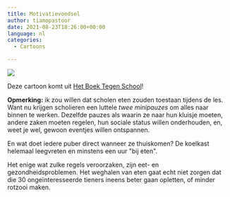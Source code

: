 ```yaml
---
title: Motivatievoedsel
author: tiamopastoor
date: 2021-08-23T18:26:00+00:00
language: nl
categories:
  - Cartoons

---
```

![](/uploads/2021/07/H1-MotivatiePizza_result.webp) 

Deze cartoon komt uit [Het Boek Tegen School][2]!

**Opmerking:** ik zou willen dat scholen eten zouden toestaan tijdens de les. Want nu krijgen scholieren een luttele _twee minipauzes_ om alles naar binnen te werken. Dezelfde pauzes als waarin ze naar hun kluisje moeten, andere zaken moeten regelen, hun sociale status willen onderhouden, en, weet je wel, gewoon eventjes willen ontspannen.

En wat doet iedere puber direct wanneer ze thuiskomen? De koelkast helemaal leegvreten en minstens een uur "bij eten".

Het enige wat zulke regels veroorzaken, zijn eet- en gezondheidsproblemen. Het weghalen van eten gaat echt niet zorgen dat die 30 ongeïnteresseerde tieners ineens beter gaan opletten, of minder rotzooi maken.

 [1]: /uploads/2021/07/H1-MotivatiePizza_result.webp
 [2]: /books/het-boek-tegen-school/